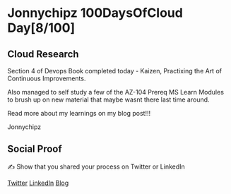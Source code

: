 <!-- This is a template you can use for quick progress days. It removes a lot of the steps we encourage you to share in the longer template 000-DAY-ARTICLE-LONG-TEMPLATE.MD-->

# Jonnychipz 100DaysOfCloud Day[8/100]

## Cloud Research

Section 4 of Devops Book completed today - Kaizen, Practixing the Art of Continuous Improvements. 

Also managed to self study a few of the AZ-104 Prereq MS Learn Modules to brush up on new material that maybe wasnt there last time around.

Read more about my learnings on my blog post!!!

Jonnychipz

## Social Proof

✍️ Show that you shared your process on Twitter or LinkedIn

[Twitter](https://twitter.com/jonnychipz/status/1300900163574169600)
[LinkedIn](https://www.linkedin.com/posts/japlunn_day8100-100daysofcloud-jonnychipz-activity-6706665851526905857-63_u)
[Blog](https://jonnychipz.com/2020/09/01/day8-100-100daysofcloud-jonnychipz-devops-practicing-kaizen-the-art-of-continuous-improvement/)
